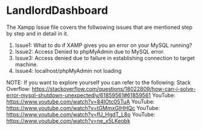 # LandlordDashboard
The Xampp Issue file covers the follwowing issues that are mentioned step by step and in detail in it.
1) Issue1: What to do if XAMP gives you an error on your MySQL running?
2) Issue2: Access Denied to phpMyAdmin due to MySQL error.
3) Issue3: Access denied due to failure in establishing connection to target machine.
4) Issue4: localhost/phpMyAdmin not loading

NOTE: 
If you want to explore yourself you can refer to the following:
Stack Overflow: https://stackoverflow.com/questions/18022809/how-can-i-solve-error-mysql-shutdown-unexpectedly/61859561#61859561
YouTube: https://www.youtube.com/watch?v=84IOtc05TuA
YouTube: https://www.youtube.com/watch?v=tGMmxGIHHQc
YouTube: https://www.youtube.com/watch?v=fU_HgdT_L8o
YouTube: https://www.youtube.com/watch?v=ne_x5LKeobk
